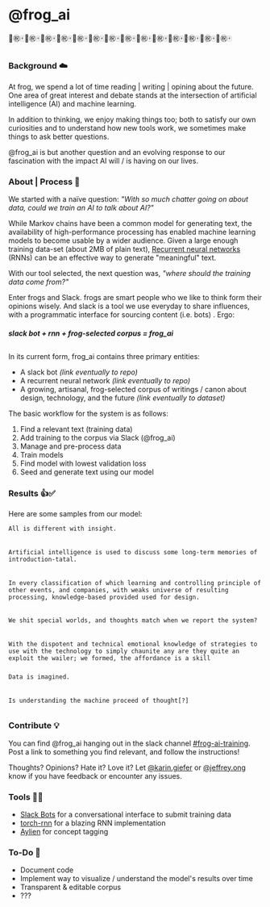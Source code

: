 # @frog_ai 
:slot_machine::congratulations::mahjong::slot_machine::congratulations::mahjong::slot_machine::congratulations::mahjong::slot_machine::congratulations::mahjong::slot_machine::congratulations::mahjong::slot_machine::congratulations::mahjong::slot_machine::congratulations::mahjong::slot_machine::congratulations::mahjong::slot_machine::congratulations::mahjong::slot_machine::congratulations::mahjong::slot_machine::congratulations::mahjong::slot_machine::congratulations::mahjong::slot_machine::congratulations::mahjong::slot_machine::congratulations::mahjong:

## 


### Background :cloud:
At frog, we spend a lot of time reading | writing | opining about the future. One area of great interest and debate stands at the intersection of artificial intelligence (AI) and machine learning. 

In addition to thinking, we enjoy making things too; both to satisfy our own curiosities and to understand how new tools work, we sometimes make things to ask better questions.

@frog_ai is but another question and an evolving response to our fascination with the impact AI will / is having on our lives.

### About | Process :arrows_counterclockwise:
We started with a naïve question: _"With so much chatter going on about data, could we train an AI to talk about AI?"_

While Markov chains have been a common model for generating text, the availability of high-performance processing has enabled machine learning models to become usable by a wider audience. Given a large enough training data-set (about 2MB of plain text), [Recurrent neural networks](karpathy.github.io/2015/05/21/rnn-effectiveness/) (RNNs) can be an effective way to generate "meaningful" text.

With our tool selected, the next question was, _"where should the training data come from?"_

Enter frogs and Slack. frogs are smart people who we like to think form their opinions wisely. And slack is a tool we use everyday to share influences, with a programmatic interface for sourcing content (i.e. bots) . Ergo:

##### slack bot + rnn + frog-selected corpus = frog_ai

##

In its current form, frog_ai contains three primary entities:

* A slack bot _(link eventually to repo)_
* A recurrent neural network _(link eventually to repo)_
* A growing, artisanal, frog-selected corpus of writings / canon about design, technology, and the future _(link eventually to dataset)_

The basic workflow for the system is as follows:
1. Find a relevant text (training data)
2. Add training to the corpus via Slack (@frog_ai)
3. Manage and pre-process data
4. Train models
5. Find model with lowest validation loss
6. Seed and generate text using our model

### Results :+1::white_check_mark:

Here are some samples from our model:

    All is different with insight.

######

    Artificial intelligence is used to discuss some long-term memories of introduction-tatal.

######

    In every classification of which learning and controlling principle of other events, and companies, with weaks universe of resulting processing, knowledge-based provided used for design.

######

    We shit special worlds, and thoughts match when we report the system?

######

    With the dispotent and technical emotional knowledge of strategies to use with the technology to simply chaunite any are they quite an exploit the wailer; we formed, the affordance is a skill 

#####

    Data is imagined.

######

    Is understanding the machine proceed of thought[?]

######


### Contribute :bulb:

You can find @frog_ai hanging out in the slack channel [#frog-ai-training](https://frog.slack.com/messages/C6GN4GYGM). Post a link to something you find relevant, and follow the instructions!

Thoughts? Opinions? Hate it? Love it? Let [@karin.giefer](https://frog.slack.com/messages/D6F33Q6P6) or [@jeffrey.ong](https://frog.slack.com/messages/D1KFTNVCY) know if you have feedback or encounter any issues.


### Tools :hammer::wrench:

* [Slack Bots](https://api.slack.com/bot-users) for a conversational interface to submit training data
* [torch-rnn](https://github.com/jcjohnson/torch-rnn) for a blazing RNN implementation
* [Aylien](http://docs.aylien.com/) for concept tagging

### To-Do :memo:
* Document code
* Implement way to visualize / understand the model's results over time
* Transparent & editable corpus
* ???
